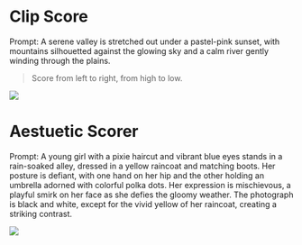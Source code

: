 # Clip Score

Prompt: A serene valley is stretched out under a pastel-pink sunset, with mountains silhouetted against the glowing sky and a calm river gently winding through the plains.

> Score from left to right, from high to low.

![](../assets/clip_score_rank.png)

# Aestuetic Scorer

Prompt: A young girl with a pixie haircut and vibrant blue eyes stands in a rain-soaked alley, dressed in a yellow raincoat and matching boots. Her posture is defiant, with one hand on her hip and the other holding an umbrella adorned with colorful polka dots. Her expression is mischievous, a playful smirk on her face as she defies the gloomy weather. The photograph is black and white, except for the vivid yellow of her raincoat, creating a striking contrast.

![](../assets/aes_score_rank.png)